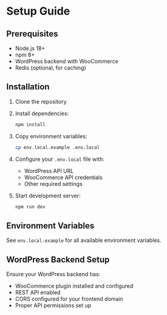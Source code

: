 # Setup Guide

## Prerequisites

- Node.js 18+ 
- npm 8+
- WordPress backend with WooCommerce
- Redis (optional, for caching)

## Installation

1. Clone the repository
2. Install dependencies:
   ```bash
   npm install
   ```

3. Copy environment variables:
   ```bash
   cp env.local.example .env.local
   ```

4. Configure your `.env.local` file with:
   - WordPress API URL
   - WooCommerce API credentials
   - Other required settings

5. Start development server:
   ```bash
   npm run dev
   ```

## Environment Variables

See `env.local.example` for all available environment variables.

## WordPress Backend Setup

Ensure your WordPress backend has:
- WooCommerce plugin installed and configured
- REST API enabled
- CORS configured for your frontend domain
- Proper API permissions set up
